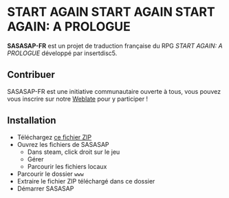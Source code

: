 # START AGAIN START AGAIN START AGAIN: A PROLOGUE

**SASASAP-FR** est un projet de traduction française du RPG *START AGAIN: A PROLOGUE* développé par insertdisc5.

## Contribuer

SASASAP-FR est une initiative communautaire ouverte à tous, vous pouvez vous inscrire sur notre
[Weblate](https://weblate.vinceh121.me) pour y participer !

## Installation

- Téléchargez [ce fichier ZIP](https://github.com/Nadekooo/SASASAP-FR/raw/refs/heads/release/patch.zip)
- Ouvrez les fichiers de SASASAP
  - Dans steam, click droit sur le jeu
  - Gérer
  - Parcourir les fichiers locaux
- Parcourir le dossier `www`
- Extraire le fichier ZIP téléchargé dans ce dossier
- Démarrer SASASAP
